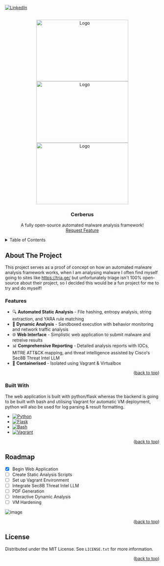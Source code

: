
<a id="readme-top"></a>
[![LinkedIn][linkedin-shield]][linkedin-url]



<!-- PROJECT LOGO -->
<br />
<div align="center">
    <img src="https://github.com/user-attachments/assets/17bbc27d-10f3-4d54-a203-39842d9713e3" alt="Logo" width="300" height="200">
    <img src="https://github.com/user-attachments/assets/10ecdb2e-64ef-4a39-9a22-501ce1c036d9" alt="Logo" width="300" height="200">
    <img src="https://github.com/user-attachments/assets/3e7c28fe-8e09-4801-baf1-2ac51927d1ce" alt="Logo" width="300" height="200">
  <h3 align="center">Cerberus</h3>

  <p align="center">
    A fully open-source automated malware analysis framework!
    <br />
    <a href="https://github.com/Emul4nt/Cerberus/issues/new?labels=enhancement&template=feature-request---.md">Request Feature</a>
  </p>
</div>



<!-- TABLE OF CONTENTS -->
<details>
  <summary>Table of Contents</summary>
  <ol>
    <li>
      <a href="#about-the-project">About The Project</a>
      <ul>
        <li><a href="#built-with">Built With</a></li>
      </ul>
    </li>
    <li><a href="#roadmap">Roadmap</a></li>
</details>



<!-- ABOUT THE PROJECT -->
## About The Project

This project serves as a proof of concept on how an automated malware analysis framework works, when I am analysing malware I often find myself going to sites like https://tria.ge/ but unfortunately triage isn't 100% open-source about their project, so I decided this would be a fun project for me to try and do myself!

### Features

- 🔍 **Automated Static Analysis** - File hashing, entropy analysis, string extraction, and YARA rule matching
- 🏃 **Dynamic Analysis** - Sandboxed execution with behavior monitoring and network traffic analysis
- 🌐 **Web Interface** - Simplistic web application to submit malware and retreive results
- 📊 **Comprehensive Reporting** - Detailed analysis reports with IOCs, MITRE ATT&CK mapping, and threat intelligence assisted by Cisco's Sec8B Threat Intel LLM
- 🐳 **Containerised** - Isolated using Vagrant & Virtualbox


<p align="right">(<a href="#readme-top">back to top</a>)</p>



### Built With

The web application is built with python/flask whereas the backend is going to be built with bash and utilising Vagrant for automatic VM deployment, python will also be used for log parsing & result formatting.

* [![Python][Python.py]][Python-url]
* [![Flask][Flask.py]][Flask-url]
* [![Bash][Bash.sh]][Bash-url]
* [![Vagrant][Vagrant.com]][Vagrant-url]

<p align="right">(<a href="#readme-top">back to top</a>)</p>

<!-- ROADMAP -->
## Roadmap

- [x] Begin Web Application
- [ ] Create Static Analysis Scripts
- [ ] Set up Vagrant Environment
- [ ] Integrate Sec8B Threat Intel LLM
- [ ] PDF Generation
- [ ] Interactive Dynamic Analysis
- [ ] VM Hardening

![image](https://github.com/user-attachments/assets/96638590-beb3-4c28-afbd-8798bf31420b)



<p align="right">(<a href="#readme-top">back to top</a>)</p>



<!-- LICENSE -->
## License

Distributed under the MIT License. See `LICENSE.txt` for more information.

<p align="right">(<a href="#readme-top">back to top</a>)</p>


[linkedin-shield]: https://img.shields.io/badge/-LinkedIn-black.svg?style=for-the-badge&logo=linkedin&colorB=555
[linkedin-url]: https://www.linkedin.com/in/andrew-l-631047283/
[Python.py]: https://img.shields.io/badge/Python-3776AB?style=for-the-badge&logo=python&logoColor=white
[Python-url]: https://python.org/
[Flask.py]: https://img.shields.io/badge/Flask-000000?style=for-the-badge&logo=flask&logoColor=white
[Flask-url]: https://flask.palletsprojects.com/
[Bash.sh]: https://img.shields.io/badge/Bash-4EAA25?style=for-the-badge&logo=gnubash&logoColor=white
[Bash-url]: https://www.gnu.org/software/bash/
[Vagrant.com]: https://img.shields.io/badge/Vagrant-1563FF?style=for-the-badge&logo=vagrant&logoColor=white
[Vagrant-url]: https://www.vagrantup.com/
